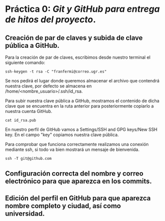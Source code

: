 # **Práctica 0**: *Git y GitHub para entrega de hitos del proyecto*.

## Creación de par de claves y subida de clave pública a GitHub.

Para la creación de par de claves, escribimos desde nuestro terminal el siguiente comando:

`ssh-keygen -t rsa -C "franfermi@correo.ugr.es"`

Se nos pedirá el lugar donde queremos almacenar el archivo que contendrá
nuestra clave, por defecto se almacena en /home/<nombre_usuario>/.ssh/id_rsa.

Para subir nuestra clave pública a GitHub, mostramos el contenido de dicha clave que se encuentra en la ruta anterior para posteriormente copiarlo a nuestra cuenta GitHub.

`cat id_rsa.pub`

En nuestro perfil de GitHub vamos a Settings/SSH and GPG keys/New SSH key. En el campo "key" copiamos nuestra clave pública.

Para comprobar que funciona correctamente realizamos una conexión mediante ssh, si todo va bien mostrará un mensaje de bienvenida. 

`ssh -T git@github.com`

## Configuración correcta del nombre y correo electrónico para que aparezca en los commits.

## Edición del perfil en GitHub para que aparezca nombre completo y ciudad, así como universidad.

